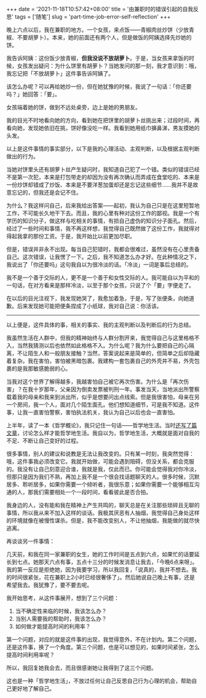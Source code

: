 +++
date = '2021-11-18T10:57:42+08:00'
title = '由兼职时的错误引起的自我反思'
tags = ['随笔']
slug = 'part-time-job-error-self-reflection'
+++

晚上六点以后，我在兼职的地方。一个女孩，来点饭——青椒肉丝炒饼（少放青椒、不要胡萝卜）。本来，她的前面还有两个人，但是做饭的阿姨选择先炒她的饼。

我告诉阿姨：这份饭少放青椒，**但我没说不放胡萝卜**。于是，当女孩来拿饭的时候，女孩发出疑问：为什么饼里有胡萝卜？当她发问的那一刻，我才意识到：哦，我忘记把「不放胡萝卜」这件事告诉阿姨了。

该怎么办呢？可以再给她炒一份，但在她犹豫的时候，我说了一句话：「你还要吗？」她回答：「要」。

女孩端着她的饼，做到不远处桌旁，边上是她的男朋友。

我的目光不时地看向她的方向，看到她在把饼里的胡萝卜丝挑出来；过段时间，再看向她，发现她依旧在挑，饼好像没吃一样。我看到她用纸巾擤鼻涕，男友摸她的头发。

以上是这件事情的事实部分，以下是我的心理活动、主观判断，以及根据主观判断做出的行为。

当她对饼里头还有胡萝卜丝产生疑问时，我知道自己犯了一个错。类似的错误已经不是第一次犯，本来是打包带走的却因为没有再次确认而弄成在食堂吃的、本来是一份炒饼却错成了炒饭、本来是不要洋葱加蛋却还是忘记这些细节……我并不是故意忘记的，但我还是会记不住。

为什么？我这样问自己，后来我给出答案——起初，我认为自己只是在这里短暂地工作，不可能长久地干下去。而且，我的心里有种对这份工作的鄙视。我是一个有学历的知识分子，做这样与吃相关的事情，有损自己虚伪的知识分子面孔。然后，经过了一些时间和事情，我不再这样想，我觉得自己既然做了这份工作，我就得对得起我拿的那份工资。于是，我开始比以前更加尽职。

但是，错误并非永不出现。每当自己犯错时，我都会很难过，虽然没有在心里责备自己。这次错误，让我愣了一下。之后，我不知道怎么办才好。在此种情况之下，我说出了「你还要吗」这句我自以为很冷淡的话。「冷淡」一词是事后总结的。

我不是一个善于交际的人，更不是一个善于和女性交际的人。我可能自以为平和的一句话，在对方看来是那样冷淡，以至于那个女孩，只说了个「要」字便走了。

在以后的目光注视下，我发现她哭了，我愈加着急，于是，写了张便条，向她道歉。后来发现她可能把便条捏成了小纸球，我对自己说：你活该。

---

以上便是，这件具体的事，相关的事实、我的主观判断以及判断后的行为总结。

我虽然生活在人群中，但我的精神始终与人群分割开来，我觉得自己与这里格格不入，当然我猜测以后也依然如此格格不入。为什么呢？我为什么要把自己的心隔离，不让陌生人和一般朋友接触？当然，答案说起来是简单的，但简单之后却隐藏着复杂。我在害怕，害怕被黑暗包裹。我建构一套包裹自己的外壳并不易，外壳包裹的是我那敏感脆弱的心。

当我对这个世界了解得越多，我越害怕自己被它再次伤害。为什么是「再次伤害」？在我十岁那年，父亲因为倒卖发票被判刑一年。事发当天，当地派出所警察载着我的母亲和我来到派出所，似乎是想要问出点线索。但是我很害怕，母亲在另一个房间，我一个人，面对几个陌生面孔。他们想知道细节，可是我不知道。这件事，让我一直害怕警察，害怕执法机关，我认为自己以后也会一直害怕。

上半年，读了一本《哲学概论》，我只记住一句话——哲学地生活。当时[还写了篇文章](/posts/living-philosophically/)，讨论怎么样才能哲学地生活。我自以为，哲学地生活，大概就是面对自我的不足、不断让自己变好的过程。

很多事情，别人的建议和说教是无法让我改变的。只有某一时刻，我突然觉得：哦，这件事我必须改变它。我就开始做，可能会遇到阻碍，但没关系，都会克服的。我没有让自己刻意迎合谁，我就是我，仅此而已。你可能会觉得我对你冷淡，但那只是因为我们不熟，再加上我不是一个很会找话题聊天的人。很多时候，沉默居多、聆听居多，如果你需要一个倾听者，我很乐意；如果你需要一个能够相互沟通的人，那我们需要相处一个一段时间，看看彼此是否合拍。

我身边的人，没有能和我在精神上产生共鸣的，聊天总是在关注那些琐碎且无聊的事情，所以我从来不加入这样的谈话。我极其厌恶有人抽烟，我觉得自己身处这样的环境就像在被慢性谋杀。但是，我不能改变别人，不让他抽烟，我能做的就尽快逃离。

再谈谈另一件事情：

几天前，和我在同一家兼职的女生，她的工作时间是五点到六点，如果忙的话要延长到七点。她那天六点有事，五点十三分的时候发消息让我去，「今晚6点来呀」。我的第一反应是拒绝她，因为我要学习，所以我回复，「说真的，我并不想去。我的时间很紧张，花在兼职上2小时已经很奢侈了」。然后她说自己晚上有事，还是希望我去。我犹豫了，要不要去呢。

我开始思考，从这件事展开，想到了三个问题：

1. 当不确定性来临的时候，我该怎么办？
2. 当别人需要我的帮助时，我该怎么办？
3. 如何做才能提高时间的利用率？

第一个问题，对应的就是这件事的出现，我觉得意外，不在计划内。第二个问题，还是这件事，换了一个角度。第三个问题，也是可以想见的，如果时间紧张，怎么提高时间利用率呢？

所以，我回复她我会去，而且很感谢她让我得到了这三个问题。

这也是一种「哲学地生活」，不放过任何让自己反思自己行为心理的机会，帮助自己更好地了解自己。


